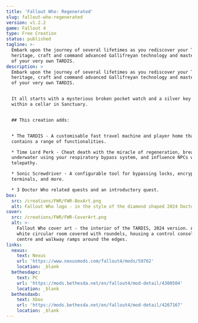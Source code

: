 ```yaml
---
title: 'Fallout Who: Regenerated'
slug: fallout-who-regenerated
version: v1.2.2
game: Fallout 4
type: Free Creation
status: published
tagline: >-
  Embark upon the journey of several lifetimes as you rediscover your Time Lord
  heritage, craft and command advanced Gallifreyan technology and master control
  of your very own TARDIS.
description: >
  Embark upon the journey of several lifetimes as you rediscover your Time Lord
  heritage, craft and command advanced Gallifreyan technology and master control
  of your very own TARDIS.


  It all starts with a mysterious broken pocket watch and a silver key hidden
  within a cellar in Sanctuary.


  ## This creation adds:


  * The TARDIS - A customisable fast travel machine and player home that
  contains a range of functionalities.

  * Time Lord Perk - Cheat death with the miracle of regeneration, breathe
  underwater using your respiratory bypass system, and influence NPCs with
  telepathy.

  * Sonic Screwdriver - A configurable tool for bypassing locks, encrypted
  terminals, and more.

  * 3 Doctor Who related quests and an introductory quest.
box:
  src: /creations/FWR/FWR-BoxArt.png
  alt: Fallout Who logo - in the style of the diamond shaped 2024 Doctor Who logo.
cover:
  src: /creations/FWR/FWR-CoverArt.png
  alt: >-
    Fallout Who cover art - the interior of the TARDIS, 2024 version. A bright
    white circular room covered with roundels, housing a control console in the
    centre and walkway ramps around the edges.
links:
  nexus:
    text: Nexus
    url: 'https://www.nexusmods.com/fallout4/mods/59762'
    location: _blank
  bethesdapc:
    text: PC
    url: 'https://mods.bethesda.net/en/fallout4/mod-detail/4300504'
    location: _blank
  bethesdaxb:
    text: Xbox
    url: 'https://mods.bethesda.net/en/fallout4/mod-detail/4267167'
    location: _blank
---
```


